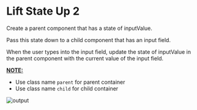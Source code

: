 # Lift State Up 2

Create a parent component that has a state of inputValue. 

Pass this state down to a child component that has an input field. 

When the user types into the input field, update the state of inputValue in the parent component with the current value of the input field.

<ins>**NOTE:**</ins>

- Use class name `parent` for parent container
- Use class name `child` for child container

![output](https://storage.googleapis.com/acciojob-open-file-collections/lift-state-up-2.gif)
